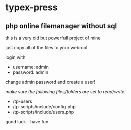 # typex-press
## php online filemanager without sql 

this is a very old but powerfull project of mine

just copy all of the files to your webroot

login with 
- username: admin
- password: admin

change admin password and create a user!

_make sure the following files/folders are set to read/write:_

- /tp-users
- /tp-scripts/include/config.php
- /tp-scripts/include/users.php


good luck - have fun 
